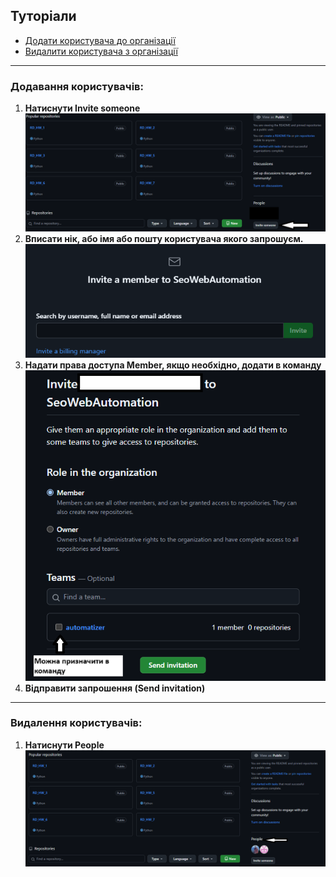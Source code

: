 ## Туторіали
- [Додати користувача до організації](#додавання-користувачів)
- [Видалити користувача з організації](#видалення-користувачів)

---
### Додавання користувачів:
1. **Натиснути Invite someone**
   ![Invite someone](people1.png)
2. **Вписати нік, або імя або пошту користувача якого запрошуєм.**
   ![Invite](invite.png)
3. **Надати права доступа Member, якщо необхідно, додати в команду**
   ![Invite2](invite2.png)
4. **Відправити запрошення (Send invitation)**

---
### Видалення користувачів:
1. **Натиснути People**
   ![People](people2.png)
